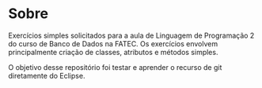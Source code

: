 # Sobre

Exercícios simples solicitados para a aula de Linguagem de Programação 2 do curso de Banco de Dados na FATEC. 
Os exercícios envolvem principalmente criação de classes, atributos e métodos simples.

O objetivo desse repositório foi testar e aprender o recurso de git diretamente do Eclipse.
